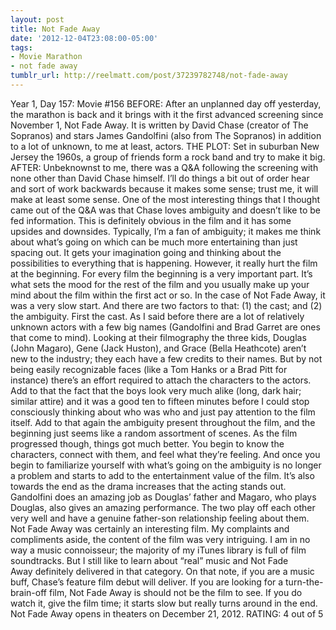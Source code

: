 ```yaml
---
layout: post
title: Not Fade Away
date: '2012-12-04T23:08:00-05:00'
tags:
- Movie Marathon
- not fade away
tumblr_url: http://reelmatt.com/post/37239782748/not-fade-away
---
```

Year 1, Day 157: Movie #156
BEFORE: After an unplanned day off yesterday, the marathon is back and it brings with it the first advanced screening since November 1, Not Fade Away. It is written by David Chase (creator of The Sopranos) and stars James Gandolfini (also from The Sopranos) in addition to a lot of unknown, to me at least, actors.
THE PLOT: Set in suburban New Jersey the 1960s, a group of friends form a rock band and try to make it big.
AFTER: Unbeknownst to me, there was a Q&A following the screening with none other than David Chase himself. I’ll do things a bit out of order hear and sort of work backwards because it makes some sense; trust me, it will make at least some sense.
One of the most interesting things that I thought came out of the Q&A was that Chase loves ambiguity and doesn’t like to be fed information. This is definitely obvious in the film and it has some upsides and downsides. Typically, I’m a fan of ambiguity; it makes me think about what’s going on which can be much more entertaining than just spacing out. It gets your imagination going and thinking about the possibilities to everything that is happening. However, it really hurt the film at the beginning.
For every film the beginning is a very important part. It’s what sets the mood for the rest of the film and you usually make up your mind about the film within the first act or so. In the case of Not Fade Away, it was a very slow start. And there are two factors to that: (1) the cast; and (2) the ambiguity. First the cast. As I said before there are a lot of relatively unknown actors with a few big names (Gandolfini and Brad Garret are ones that come to mind). Looking at their filmography the three kids, Douglas (John Magaro), Gene (Jack Huston), and Grace (Bella Heathcote) aren’t new to the industry; they each have a few credits to their names. But by not being easily recognizable faces (like a Tom Hanks or a Brad Pitt for instance) there’s an effort required to attach the characters to the actors. Add to that the fact that the boys look very much alike (long, dark hair; similar attire) and it was a good ten to fifteen minutes before I could stop consciously thinking about who was who and just pay attention to the film itself. Add to that again the ambiguity present throughout the film, and the beginning just seems like a random assortment of scenes.
As the film progressed though, things got much better. You begin to know the characters, connect with them, and feel what they’re feeling. And once you begin to familiarize yourself with what’s going on the ambiguity is no longer a problem and starts to add to the entertainment value of the film. It’s also towards the end as the drama increases that the acting stands out. Gandolfini does an amazing job as Douglas’ father and Magaro, who plays Douglas, also gives an amazing performance. The two play off each other very well and have a genuine father-son relationship feeling about them.
Not Fade Away was certainly an interesting film. My complaints and compliments aside, the content of the film was very intriguing. I am in no way a music connoisseur; the majority of my iTunes library is full of film soundtracks. But I still like to learn about “real” music and Not Fade Away definitely delivered in that category. On that note, if you are a music buff, Chase’s feature film debut will deliver. If you are looking for a turn-the-brain-off film, Not Fade Away is should not be the film to see. If you do watch it, give the film time; it starts slow but really turns around in the end.
Not Fade Away opens in theaters on December 21, 2012.
RATING: 4 out of 5
